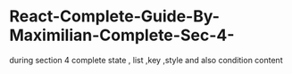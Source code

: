 # React-Complete-Guide-By-Maximilian-Complete-Sec-4-
during section 4  complete state , list ,key ,style  and also condition  content 
